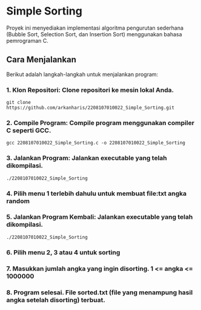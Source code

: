 # Simple Sorting

Proyek ini menyediakan implementasi algoritma pengurutan sederhana (Bubble Sort, Selection Sort, dan Insertion Sort) menggunakan bahasa pemrograman C.

## Cara Menjalankan

Berikut adalah langkah-langkah untuk menjalankan program:


### 1. Klon Repositori: Clone repositori ke mesin lokal Anda.
```
git clone https://github.com/arkanharis/2208107010022_Simple_Sorting.git
```
### 2. Compile Program: Compile program menggunakan compiler C seperti GCC.
```
gcc 2208107010022_Simple_Sorting.c -o 2208107010022_Simple_Sorting
```
### 3. Jalankan Program: Jalankan executable yang telah dikompilasi.
```
./2208107010022_Simple_Sorting
```
### 4. Pilih menu 1 terlebih dahulu untuk membuat file:txt angka random

### 5. Jalankan Program Kembali: Jalankan executable yang telah dikompilasi.
```
./2208107010022_Simple_Sorting
```
### 6. Pilih menu 2, 3 atau 4 untuk sorting

### 7. Masukkan jumlah angka yang ingin disorting. 1 <= angka <= 1000000

### 8. Program selesai. File sorted.txt (file yang menampung hasil angka setelah disorting) terbuat.
